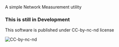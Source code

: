 A simple Network Measurement utility

### This is still in Development

This software is published under CC-by-nc-nd license

![CC-by-nc-nd](https://i.creativecommons.org/l/by-nc-nd/4.0/88x31.png)
